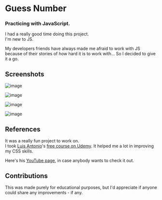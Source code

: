 # Guess Number
### Practicing with JavaScript.

I had a really good time doing this project.<br>
I'm new to JS.

My developers friends have always made me afraid to work with JS because of their stories of how hard it is to work with... So I decided to give it a go.

## Screenshots
![image](https://user-images.githubusercontent.com/86196750/141225532-7b6b991a-471b-4c4f-b9a7-e7e417e37e21.png "Screenshot #1 - Guess the Number")

![image](https://user-images.githubusercontent.com/86196750/141225615-4ab28513-d363-4686-b1a4-1f0583b72049.png "Screenshot #2 - Guess the Number")

![image](https://user-images.githubusercontent.com/86196750/141225680-d39def11-28ab-46ff-9370-53d3814bc878.png "Screenshot #3 - Guess the Number")

![image](https://user-images.githubusercontent.com/86196750/141225716-f74f418b-9dc5-4e6e-986e-ebfcc7415a3c.png "Screenshot #4 - Guess the Number")

## References

It was a really fun project to work on.<br>
I took [Luis Antonio](https://github.com/zCHICOz)'s [free course on Udemy](https://www.udemy.com/share/1044a63@98APIT0DYCSVQOb8OzW0hlOR_GygrGNChCgvLjtrH0hXFdP5y30kv2_JJIQdK82k9g==/). It helped me a lot in improving my CSS skills.

Here's his [YouTube page](https://www.youtube.com/channel/UC4NA0sh8n4ZNm76MsFyi2OQ), in case anybody wants to check it out.

## Contributions
This was made purely for educational purposes, but I'd appreciate if anyone could share any improvements - if any.
